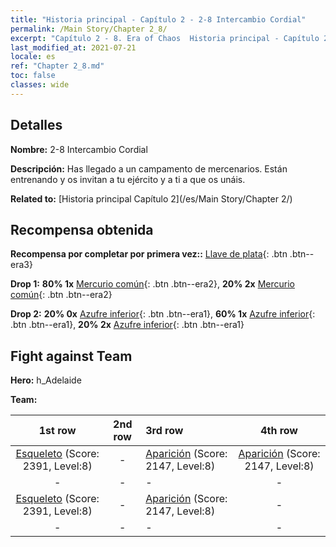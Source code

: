 ```yaml
---
title: "Historia principal - Capítulo 2 - 2-8 Intercambio Cordial"
permalink: /Main Story/Chapter 2_8/
excerpt: "Capítulo 2 - 8. Era of Chaos  Historia principal - Capítulo 2_8. 2-8 Intercambio Cordial"
last_modified_at: 2021-07-21
locale: es
ref: "Chapter 2_8.md"
toc: false
classes: wide
---
```


## Detalles

 **Nombre:** 2-8 Intercambio Cordial

 **Descripción:** Has llegado a un campamento de mercenarios. Están entrenando y os invitan a tu ejército y a ti a que os unáis.

 **Related to:** [Historia principal Capítulo 2](/es/Main Story/Chapter 2/)

## Recompensa obtenida

 **Recompensa por completar por primera vez::** [Llave de plata](/ItemsES/con_693/){: .btn .btn--era3}

 **Drop 1:** **80% 1x** [Mercurio común](/ItemsES/mat_8/){: .btn .btn--era2}, **20% 2x** [Mercurio común](/ItemsES/mat_8/){: .btn .btn--era2}

 **Drop 2:** **20% 0x** [Azufre inferior](/ItemsES/mat_3/){: .btn .btn--era1}, **60% 1x** [Azufre inferior](/ItemsES/mat_3/){: .btn .btn--era1}, **20% 2x** [Azufre inferior](/ItemsES/mat_3/){: .btn .btn--era1}


## Fight against Team
 **Hero:** h_Adelaide

 **Team:**


  | 1st row | 2nd row | 3rd row | 4th row |
  |:----:|:----:|:----|:----:|
  | [Esqueleto](/es/units/Skeleton/) (Score: 2391, Level:8)  | - | [Aparición](/es/units/Wight/) (Score: 2147, Level:8)  | [Aparición](/es/units/Wight/) (Score: 2147, Level:8)  |
  | - | - | - | - |
  | [Esqueleto](/es/units/Skeleton/) (Score: 2391, Level:8)  | - | [Aparición](/es/units/Wight/) (Score: 2147, Level:8)  | - |
  | - | - | - | - |


